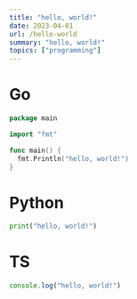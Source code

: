 ```yaml
---
title: "hello, world!"
date: 2023-04-01
url: /hello-world
summary: "hello, world!"
topics: ["programming"]
---
```



# Go
```go
package main

import "fmt"

func main() {
  fmt.Println("hello, world!")
}
```

# Python
```py
print("hello, world!")
```

# TS
```ts
console.log("hello, world!")
```
